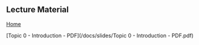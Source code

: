 ## Lecture Material
[Home](README.md)

[Topic 0 - Introduction - PDF](/docs/slides/Topic 0 - Introduction - PDF.pdf)
